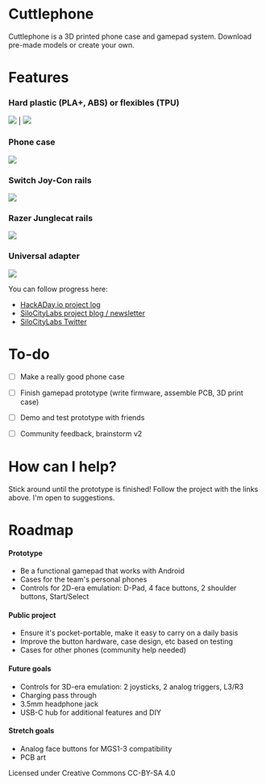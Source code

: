 # Cuttlephone
Cuttlephone is a 3D printed phone case and gamepad system. Download pre-made models or create your own.

# Features

### Hard plastic (PLA+, ABS) or flexibles (TPU)

![](/images/hard_buttons.png)  |  ![](/images/soft_buttons.png)

### Phone case

![](/images/phone_case.png)

### Switch Joy-Con rails

![](/images/joycon.png)

### Razer Junglecat rails

![](/images/junglecat.png)

### Universal adapter

![](/images/universal.png)

You can follow progress here:
 - [HackADay.io project log](https://hackaday.io/project/165606-cuttlephone-gamepad-phone-case)
 - [SiloCityLabs project blog / newsletter](https://silocitylabs.com/categories/projects/)
 - [SiloCityLabs Twitter](https://twitter.com/silocitylabs)

# To-do
- [ ] Make a really good phone case
- [ ] Finish gamepad prototype (write firmware, assemble PCB, 3D print case)
- [ ] Demo and test prototype with friends
- [ ] Community feedback, brainstorm v2


# How can I help?
Stick around until the prototype is finished! Follow the project with the links above. I'm open to suggestions.

# Roadmap

####  Prototype
 - Be a functional gamepad that works with Android
 - Cases for the team's personal phones
 - Controls for 2D-era emulation: D-Pad, 4 face buttons, 2 shoulder buttons, Start/Select

#### Public project
 - Ensure it's pocket-portable, make it easy to carry on a daily basis
 - Improve the button hardware, case design, etc based on testing
 - Cases for other phones (community help needed)

#### Future goals
 - Controls for 3D-era emulation: 2 joysticks, 2 analog triggers, L3/R3
 - Charging pass through
 - 3.5mm headphone jack
 - USB-C hub for additional features and DIY

#### Stretch goals
 - Analog face buttons for MGS1-3 compatibility
 - PCB art




Licensed under Creative Commons CC-BY-SA 4.0
